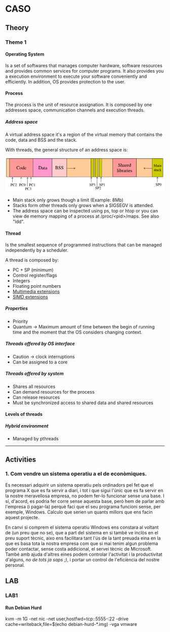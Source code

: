 # CASO

## Theory

### Theme 1

#### Operating System
Is a set of softwares that manages computer hardware, software resources and provides common services for computer programs. It also provides you a execution environment to execute your software conveniently and efficiently. In addition, OS provides protection to the user.

#### Process
The process is the unit of resource assignation. It is composed by one addresses space, communication channels and execution threads.

##### Address space
A virtual address space it's a region of the virtual memory that contains the code, data and BSS and the stack.

With threads, the general structure of an address space is: 

![img/1.png](img/1.png)

- Main stack only grows though a limit (Example: 8Mb)
- Stacks form other threads only grows when a SIGSEGV is attended.
- The address space can be inspected using ps, top or htop or you can view de memory mapping of a process at /proc/\<pid\>/maps. See also "ldd".

#### Thread

Is the smallest sequence of programmed instructions that can be managed independently by a scheduler. 

A thread is composed by:
- PC + SP (minimum)
- Control register/flags
- Integers
- Floating point numbers
- [Multimedia extensions](https://www.youtube.com/watch?v=DexYsSvXDjQ&t=)
- [SIMD extensions](https://ca.wikipedia.org/wiki/SIMD) 

##### Properties
- Priority
- Quantum -> Maximum amount of time between the begin of running time and the moment that the OS considers changing context.

##### Threads offered by OS interface
- Caution -> clock interruptions
- Can be assigned to a core

##### Threads offered by system
- Shares all resources
- Can demand resources for the process
- Can release resources
- Must be synchronized access to shared data and shared resources

#### Levels of threads

##### Hybrid environment
- Managed by pthreads

---

## Activities

### 1. Com vendre un sistema operatiu a el de econòmiques.

Es necessari adquirir un sistema operatiu pels ordinadors pel fet que el programa X que es fa servir a diarí, i tot i que sigui l'únic que es fa servir en la nostre meravellosa empresa, no podem fer-lo funcionar sense una base. I sí, d'acord, es podria fer corre sense aquesta base, però hem de parlar amb l'empresa (i pagar-la) perquè faci que el seu programa funcioni sense, per exemple, Windows. Calculo que serien un quants millors que ens facin aquest projecte.

En canvi si comprem el sistema operatiu Windows ens constara al voltant de (un preu que no se), que a part del sistema en si també ve inclòs en el preu suport tècnic, aixo ens facilitara tant l'ús de la tant preuada eina en la que es basa tota la nostra empresa com que si mai tenim algun problema poder contactar, sense costa addicional, el servei tècnic de Microsoft. També amb ajuda d'altres eines podem controlar l'activitat i la productivitat d'alguns, _no de tots ja saps ;)_, i portar un control de l'eficiència del nostre personal. 

## LAB

### LAB1

#### Run Debian Hurd

kvm -m 1G -net nic -net user,hostfwd=tcp::5555-:22 -drive cache=writeback,file=$(echo debian-hurd-*.img) -vga vmware

